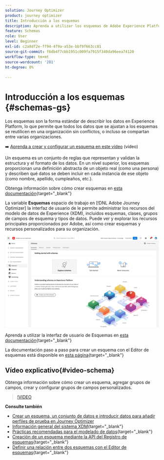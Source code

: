 ```yaml
---
solution: Journey Optimizer
product: journey optimizer
title: Introducción a los esquemas
description: Aprenda a utilizar los esquemas de Adobe Experience Platform en Adobe Journey Optimizer
feature: Schemas
role: User
level: Beginner
exl-id: c2a8df2e-ff94-4f9a-a53e-bbf9f663cc81
source-git-commit: f6db4f7cbb1951c009fa7915f340da96eea74120
workflow-type: tm+mt
source-wordcount: '281'
ht-degree: 0%

---
```


# Introducción a los esquemas {#schemas-gs}

Los esquemas son la forma estándar de describir los datos en Experience Platform, lo que permite que todos los datos que se ajustan a los esquemas se reutilicen en una organización sin conflictos, o incluso se compartan entre varias organizaciones.

➡️ [Aprenda a crear y configurar un esquema en este vídeo](#video-schema) (vídeo)

Un esquema es un conjunto de reglas que representan y validan la estructura y el formato de los datos. En un nivel superior, los esquemas proporcionan una definición abstracta de un objeto real (como una persona) y describen qué datos se deben incluir en cada instancia de ese objeto (como nombre, apellido, cumpleaños, etc.).

Obtenga información sobre cómo crear esquemas en [esta documentación](https://experienceleague.adobe.com/docs/experience-platform/xdm/schema/composition.html){target=&quot;_blank&quot;}

La variable **Esquemas** espacio de trabajo en [!DNL Adobe Journey Optimizer] la interfaz de usuario de le permite administrar los recursos del modelo de datos de Experience (XDM), incluidos esquemas, clases, grupos de campos de esquema y tipos de datos. Puede ver y explorar los recursos principales proporcionados por Adobe, así como crear esquemas y recursos personalizados para su organización.

![](assets/schemas-home.png)

Aprenda a utilizar la interfaz de usuario de Esquemas en [esta documentación](https://experienceleague.adobe.com/docs/experience-platform/xdm/ui/overview.html){target=&quot;_blank&quot;}

La documentación paso a paso para crear un esquema con el Editor de esquemas está disponible en [esta página](https://experienceleague.adobe.com/docs/experience-platform/xdm/tutorials/create-schema-ui.html){target=&quot;_blank&quot;}


## Vídeo explicativo{#video-schema}

Obtenga información sobre cómo crear un esquema, agregar grupos de campos, crear y configurar grupos de campos personalizados.

>[!VIDEO](https://video.tv.adobe.com/v/334461?quality=12)

**Consulte también**

* [Crear un esquema, un conjunto de datos e introducir datos para añadir perfiles de prueba en Journey Optimizer](../segment/creating-test-profiles.md)
* [Información general del sistema XDM](https://experienceleague.adobe.com/docs/experience-platform/xdm/home.html){target=&quot;_blank&quot;}
* [Prácticas recomendadas para el modelado de datos](https://experienceleague.adobe.com/docs/experience-platform/xdm/schema/best-practices.html){target=&quot;_blank&quot;}
* [Creación de un esquema mediante la API del Registro de esquemas](https://experienceleague.adobe.com/docs/experience-platform/xdm/tutorials/create-schema-api.html){target=&quot;_blank&quot;}
* [Definir una relación entre dos esquemas con el Editor de esquemas](https://experienceleague.adobe.com/docs/experience-platform/xdm/tutorials/relationship-ui.html){target=&quot;_blank&quot;}
